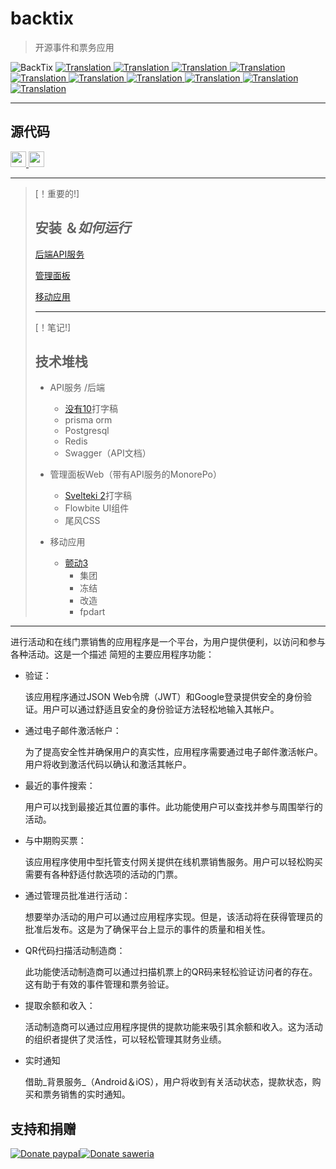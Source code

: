 # backtix

> 开源事件和票务应用

<img src="assets/social_preview.png" alt="BackTix">

<a href="./README.md">
  <img alt="Translation" src="https://img.shields.io/badge/Bahasa_Indonesia-blue?style=for-the-badge&logo=googletranslate&logoColor=blue&labelColor=white">
</a>
<a href="./README.en.md">
  <img alt="Translation" src="https://img.shields.io/badge/English-blue?style=for-the-badge&logo=googletranslate&logoColor=blue&labelColor=white">
</a>
<a href="./README.zh-CN.md">
  <img alt="Translation" src="https://img.shields.io/badge/简体中文-blue?style=for-the-badge&logo=googletranslate&logoColor=blue&labelColor=white">
</a>
<a href="./README.ja.md">
  <img alt="Translation" src="https://img.shields.io/badge/日本語-blue?style=for-the-badge&logo=googletranslate&logoColor=blue&labelColor=white">
</a>
<a href="./README.ar.md">
  <img alt="Translation" src="https://img.shields.io/badge/Arabic_عربي-blue?style=for-the-badge&logo=googletranslate&logoColor=blue&labelColor=white">
</a>
<a href="./README.pt.md">
  <img alt="Translation" src="https://img.shields.io/badge/Português-blue?style=for-the-badge&logo=googletranslate&logoColor=blue&labelColor=white">
</a>
<a href="./README.es.md">
  <img alt="Translation" src="https://img.shields.io/badge/Español-blue?style=for-the-badge&logo=googletranslate&logoColor=blue&labelColor=white">
</a>
<a href="./README.fr.md">
  <img alt="Translation" src="https://img.shields.io/badge/Français-blue?style=for-the-badge&logo=googletranslate&logoColor=blue&labelColor=white">
</a>
<a href="./README.vi.md">
  <img alt="Translation" src="https://img.shields.io/badge/Tiếng_Việt-blue?style=for-the-badge&logo=googletranslate&logoColor=blue&labelColor=white">
</a>
<a href="./README.hi.md">
  <img alt="Translation" src="https://img.shields.io/badge/Hindi_हिंदी-blue?style=for-the-badge&logo=googletranslate&logoColor=blue&labelColor=white">
</a>

* * *

## 源代码

<a href="https://github.com/ikhsan3adi/backtix-app">
  <img height='25em' src="https://img.shields.io/badge/BackTix_App-027DFD?style=for-the-badge&logo=github&logoColor=white" title="ikhsan3adi" alt="source code" />
</a>

<a href="https://github.com/ikhsan3adi/backtix-service">
  <img height='25em' src="https://img.shields.io/badge/BackTix_Api_Service & Admin panel-ea2845?style=for-the-badge&logo=github&logoColor=white" title="ikhsan3adi" alt="source code" />
</a>

* * *

> [！重要的!]
>
> ## 安装 ＆_如何运行_
>
> [后端API服务](docs/api-service.md)
>
> [管理面板](docs/admin-panel.md)
>
> [移动应用](docs/mobile-app.md)
>
> * * *
>
> [！笔记!]
>
> ## 技术堆栈
>
> -   API服务 /后端
>
>     -   [没有10](https://nestjs.com/)打字稿
>     -   prisma orm
>     -   Postgresql
>     -   Redis
>     -   Swagger（API文档）
>
> -   管理面板Web（带有API服务的MonorePo）
>
>     -   [Svelteki 2](https://kit.svelte.dev/)打字稿
>     -   Flowbite UI组件
>     -   尾风CSS
>
> -   移动应用
>
>     -   [颤动3](https://flutter.dev/)
>         -   集团
>         -   冻结
>         -   改造
>         -   fpdart

* * *

进行活动和在线门票销售的应用程序是一个平台，为用户提供便利，以访问和参与各种活动。这是一个描述
简短的主要应用程序功能：

-   验证：

    该应用程序通过JSON Web令牌（JWT）和Google登录提供安全的身份验证。用户可以通过舒适且安全的身份验证方法轻松地输入其帐户。

-   通过电子邮件激活帐户：

    为了提高安全性并确保用户的真实性，应用程序需要通过电子邮件激活帐户。用户将收到激活代码以确认和激活其帐户。

-   最近的事件搜索：

    用户可以找到最接近其位置的事件。此功能使用户可以查找并参与周围举行的活动。

-   与中期购买票：

    该应用程序使用中型托管支付网关提供在线机票销售服务。用户可以轻松购买需要有各种舒适付款选项的活动的门票。

-   通过管理员批准进行活动：

    想要举办活动的用户可以通过应用程序实现。但是，该活动将在获得管理员的批准后发布。这是为了确保平台上显示的事件的质量和相关性。

-   QR代码扫描活动制造商：

    此功能使活动制造商可以通过扫描机票上的QR码来轻松验证访问者的存在。这有助于有效的事件管理和票务验证。

-   提取余额和收入：

    活动制造商可以通过应用程序提供的提款功能来吸引其余额和收入。这为活动的组织者提供了灵活性，可以轻松管理其财务业绩。

-   实时通知

    借助_背景服务_（Android＆iOS），用户将收到有关活动状态，提款状态，购买和票务销售的实时通知。

## 支持和捐赠

[![Donate paypal](https://img.shields.io/badge/Donate-PayPal-green.svg?style=for-the-badge)](https://paypal.me/ikhsan3adi?country.x=ID&locale.x=en_US)[![Donate saweria](https://img.shields.io/badge/Donate-Saweria-red?style=for-the-badge&link=https%3A%2F%2Fsaweria.co%2Fxiboxann)](https://saweria.co/xiboxann)
